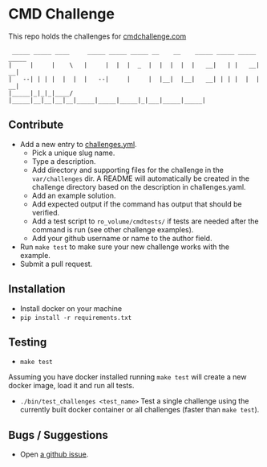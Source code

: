 # CMD Challenge

This repo holds the challenges for [cmdchallenge.com](https://cmdchallenge.com)

```
 _____ _____ ____     _____ _____ _____ __    __    _____ _____ _____ _____ 
|     |     |    \   |     |  |  |  _  |  |  |  |  |   __|   | |   __|   __|
|   --| | | |  |  |  |   --|     |     |  |__|  |__|   __| | | |  |  |   __|
|_____|_|_|_|____/   |_____|__|__|__|__|_____|_____|_____|_|___|_____|_____|
```

## Contribute

* Add a new entry to [challenges.yml](https://github.com/jarv/cmdchallenge/blob/master/challenges.yaml).
    * Pick a unique slug name.
    * Type a description.
    * Add directory and supporting files for the challenge in the `var/challenges` dir. A README will automatically be created in the challenge directory based on the description in challenges.yaml.
    * Add an example solution.
    * Add expected output if the command has output that should be verified.
    * Add a test script to `ro_volume/cmdtests/` if tests are needed after the command is run (see other challenge examples).
    * Add your github username or name to the author field.
* Run `make test` to make sure your new challenge works with the example.
* Submit a pull request.

## Installation
* Install docker on your machine
* `pip install -r requirements.txt`

## Testing

* `make test`

Assuming you have docker installed running `make test` will create a new
docker image, load it and run all tests.

* `./bin/test_challenges <test_name>`
Test a single challenge using the currently built docker container or
all challenges (faster than `make test`).

## Bugs / Suggestions

* Open [a github issue](https://github.com/jarv/cmdline-challenges/issues).
